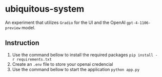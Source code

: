 # ubiquitous-system
An experiment that utilizes `Gradio` for the UI and the OpenAI `gpt-4-1106-preview` model.

## Instruction

1. Use the command bellow to install the required packages
``` pip install -r requirements.txt ```
2. Create an `.env` file to store your openai credencial
3. Use the command bellow to start the application
``` python app.py ```
